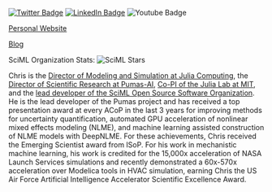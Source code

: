 [![Twitter Badge](https://img.shields.io/badge/Twitter-Profile-informational?style=flat&logo=twitter&logoColor=white&color=1CA2F1)](https://twitter.com/ChrisRackauckas)
[![LinkedIn Badge](https://img.shields.io/badge/LinkedIn-Profile-informational?style=flat&logo=linkedin&logoColor=white&color=0D76A8)](https://www.linkedin.com/in/ChrisRackauckas/)
![Youtube Badge](https://img.shields.io/youtube/channel/views/UCugBGdUbn6PeH03iPZtr-JQ?style=social)

[Personal Website](https://chrisrackauckas.com/)

[Blog](http://www.stochasticlifestyle.com/)

SciML Organization Stats: ![SciML Stars](https://img.shields.io/github/stars/SciML?style=social)

Chris is the [Director of Modeling and Simulation at Julia Computing](https://juliacomputing.com/), the 
[Director of Scientific Research at Pumas-AI](https://pumas.ai/), [Co-PI of the Julia Lab at MIT](https://julia.mit.edu/), and 
the [lead developer of the SciML Open Source Software Organization](https://sciml.ai/). He is the lead developer of the Pumas 
project and has received a top presentation award at every ACoP in the last 3 years for improving methods for uncertainty 
quantification, automated GPU acceleration of nonlinear mixed effects modeling (NLME), and machine learning assisted 
construction of NLME models with DeepNLME. For these achievements, Chris received the Emerging Scientist award from ISoP. 
For his work in mechanistic machine learning, his work is credited for the 15,000x acceleration of NASA Launch Services 
simulations and recently demonstrated a 60x-570x acceleration over Modelica tools in HVAC simulation, earning Chris the US 
Air Force Artificial Intelligence Accelerator Scientific Excellence Award.

